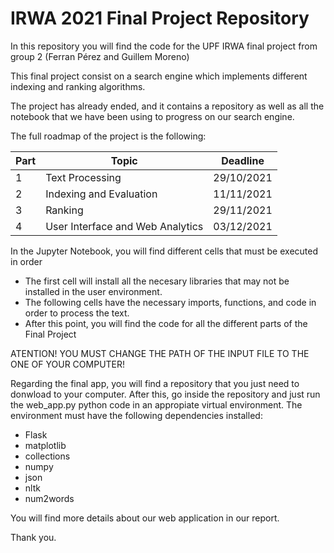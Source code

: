 # IRWA 2021 Final Project Repository

In this repository you will find the code for the UPF IRWA final project from group 2 (Ferran Pérez and Guillem Moreno)

This final project consist on a search engine which implements different indexing and ranking algorithms.

The project has already ended, and it contains a repository as well as all the notebook that we have been using to progress on our search engine.

The full roadmap of the project is the following:
 
 
| Part | Topic | Deadline |
| --- | --- | --- |
| 1 | Text Processing | 29/10/2021 |
| 2 | Indexing and Evaluation | 11/11/2021 |
| 3  | Ranking | 29/11/2021 |
| 4 | User Interface and Web Analytics | 03/12/2021 |

In the Jupyter Notebook, you will find different cells that must be executed in order
 - The first cell will install all the necesary libraries that may not be installed in the user environment.
 - The following cells have the necessary imports, functions, and code in order to process the text.
 - After this point, you will find the code for all the different parts of the Final Project

ATENTION! YOU MUST CHANGE THE PATH OF THE INPUT FILE TO THE ONE OF YOUR COMPUTER!

Regarding the final app, you will find a repository that you just need to donwload to your computer. After this, go inside the repository and just run the web_app.py python code in an appropiate virtual environment. The environment must have the following dependencies installed:

* Flask
* matplotlib
* collections
* numpy
* json
* nltk
* num2words

You will find more details about our web application in our report.

Thank you.
